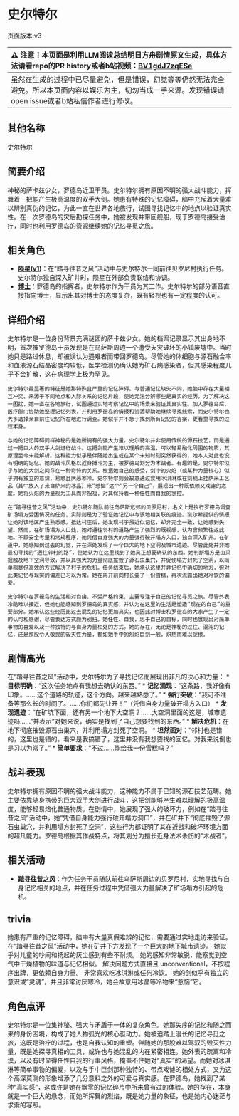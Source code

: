 # 史尔特尔
页面版本:v3
 

| :warning: 注意！本页面是利用LLM阅读总结明日方舟剧情原文生成，具体方法请看repo的PR history或者b站视频：[BV1gdJ7zqESe](https://www.bilibili.com/video/BV1gdJ7zqESe/)         |
|:----------------------------|
| 虽然在生成的过程中已尽量避免，但是错误，幻觉等等仍然无法完全避免。所以本页面内容以娱乐为主，切勿当成一手来源。发现错误请open issue或者b站私信作者进行修改。|



## 其他名称
史尔特尔
## 简要介绍
神秘的萨卡兹少女，罗德岛近卫干员。史尔特尔拥有原因不明的强大战斗能力，挥舞着一把能产生极高温度的双手大剑。她患有特殊的记忆障碍，脑中充斥着大量难以辨别真伪的记忆，为此一直在世界各地旅行，试图寻找记忆中的地点以验证真实性。在一次罗德岛的灾后勘探任务中，她被发现并带回舰船，现于罗德岛接受治疗，同时也利用罗德岛的资源继续她的记忆寻觅之旅。
## 相关角色
-   **[陨星](char_219_meteo.md)([v1](../chars/char_219_meteo.md))**：在“踏寻往昔之风”活动中与史尔特尔一同前往贝罗尼村执行任务。史尔特尔独自深入矿井时，陨星在外部负责联络和协调。
-   **[博士](extended_char_bo_shi.md)**：罗德岛的指挥者，史尔特尔作为干员为其工作。史尔特尔的部分语音直接指向博士，显示出其对博士的态度复杂，既有轻视也有一定程度的认可。
## 详细介绍
史尔特尔是一位身份背景充满谜团的萨卡兹少女。她的档案记录显示其出身地不明，首次被罗德岛干员发现是在乌萨斯周边一个遭受天灾破坏的小镇废墟中。当时她只是路过休息，却被误认为遇难者而带回罗德岛。尽管她的体细胞与源石融合率和血液源石结晶密度均较低，医学检测仍确认她为矿石病感染者，但其感染程度几乎不会扩散，这在病理学上极为罕见。

    史尔特尔最显著的特征是她那特殊且严重的记忆障碍。与普通记忆缺失不同，她脑中存在大量相互冲突、来源于不同地点和人际关系的记忆片段，使她无法分辨哪些是真实的经历。为了解决这一困扰，她一直在各地旅行，试图通过实地考察记忆中的场景来验证其真实性。加入罗德岛后，医疗部门协助她整理记忆列表，并利用罗德岛的情报和资源帮助她继续寻找线索，而史尔特尔也大多选择亲自前往记忆所在地进行调查。她似乎并不急于找到所有记忆的答案，更看重寻找的过程本身。

    与她的记忆障碍同样神秘的是她所拥有的强大力量。史尔特尔并非使用传统的源石技艺，而是通过一把巨大的双手大剑进行战斗。这把剑能产生难以理解的高温，可以轻易融化周围的物质，其原理至今未能解析。这种能力似乎是伴随她出生或在某个未知时刻突然获得的，她本人对此也没有明确的记忆。她的战斗风格以近身搏斗为主，被罗德岛划分为术战者。有趣的是，史尔特尔似乎与她的大剑之间存在一种奇特的关系。根据她自己的感受，剑中的火焰（或某种力量核心）似乎拥有独立的意识，易怒且厌恶寒冷。史尔特尔则会故意通过食用冰淇淋或在剑柄上挂萨米工艺品（其中放入了来自萨米的冰晶）来“惹恼”这个“另一个自己”，展现出一种既依赖又戏谑的态度。她将火焰的力量视为工具而非祝福，对其保持着一种任性而自我的掌控。

    在“踏寻往昔之风”活动中，史尔特尔随队前往乌萨斯远郊的贝罗尼村，名义上是执行罗德岛调查矿场塌方受困情况的任务，实际则是为了验证她记忆中与该地相关联的痕迹。凯尔希提供的情报让她对该地区产生熟悉感。抵达村庄后，她发现村子虽近似记忆，却非完全一致，让她感到失望。然而，在矿场塌方入口处，她对通往邻村的道路产生了强烈的既视感，认为曾频繁往返此地。不顾安全考量和常规程序，她凭借自身强大的力量强行破开塌方入口，独自深入矿井。在矿道中，她感知到过去的幻觉，并在深处发现了一个巨大的地下空洞及城市遗迹。尽管此处并非她最初寻找的“通往邻村的路”，但她认为在这里找到了她真正想要确认的东西。她判断塌方是由采掘触及地下空洞导致，并以其强大的力量彻底摧毁了源石虫巢穴，并促使塌方封死了空洞，以简单粗暴但高效的方式解决了村子的危机。任务结束后，她承认这里并非记忆中确切的地方，但对此类记忆与现实的偏差已习以为常。她在离开前向村长要了一份雪糕，再次流露出她对冷饮的偏爱。

    史尔特尔在罗德岛的生活相对自由，不受严格约束，主要专注于自己的记忆寻觅之旅。尽管外表冷酷难以接近，但她也能感知到罗德岛的真实感，并认为在这里的生活是塑造“现在的自己”的重要部分。她承认这些经历比过去混乱的记忆更加真实，也因此对博士和罗德岛的大家产生了一定的认可和感谢，尽管表达方式颇为别扭。她任性、自我，忠于自己的目标，同时也展现出对简单事物的喜爱以及一种独特的与自身力量相处的方式。她的存在，无论是神秘的过往、混沌的记忆，还是那股令人敬畏的毁灭性力量，都如她手中的烈焰巨剑一般，炽热而难以捉摸。
## 剧情高光
在“踏寻往昔之风”活动中，史尔特尔为了寻找记忆而展现出非凡的决心和力量：
    *   **目标明确**：“这次任务地点有我想去确认的东西。”
    *   **记忆涌现**：“这条路，我好像有印象。......这个道路的轨迹，这个方向。越来越熟悉了。”
    *   **强行突破**：“我可不准备等那么长的时间了。......你们都先让开！”（凭借自身力量破开塌方入口）
    *   **发现遗迹**：“在矿坑下面，还有另一个地下大空洞？......大空洞里面的这是，城市遗迹吗......”并表示“对她来说，确实是找到了自己想要找到的东西。”
    *   **解决危机**：在地下彻底摧毁源石虫巢穴，并利用塌方封死了空洞。
    *   **坦然面对**：“邻村也是错的，这里也是错的。看来是我搞错了，这里并没有我想要找的回忆。对我来说倒也是习以为常了。”
    *   **简单要求**：“不过......能给我一份雪糕吗？”
## 战斗表现
史尔特尔拥有原因不明的强大战斗能力，这种能力不属于已知的源石技艺范畴。她主要依靠随身携带的巨大双手大剑进行战斗，这把剑能够产生难以理解的极高温度，能够轻易熔化普通物质。在剧情中，她展现了强大的破坏力，例如在“踏寻往昔之风”活动中，她“凭借自身能力强行破开塌方洞口”，并在矿井下“彻底摧毁了源石虫巢穴，并利用塌方封死了空洞”，这些行为都证明了其在近战和破坏环境方面的超凡能力。罗德岛根据其作战特点，将其划分为擅长近身法术杀伤的“术战者”。
## 相关活动
-   **[踏寻往昔之风](../stories/act13d0.md)**：作为任务干员随队前往乌萨斯周边的贝罗尼村，实地寻找与自身记忆相关的地点，并在任务过程中凭借强大力量解决了矿场塌方引起的危机。
## trivia
她患有严重的记忆障碍，脑中有大量真假难辨的记忆，需要通过实地走访来验证。
    在“踏寻往昔之风”活动中，她在矿井下方发现了一个巨大的地下城市遗迹。
    她似乎对儿童的吵闹和扬起的灰尘感到有些不耐烦。
    她的感知非常敏锐，能察觉到空气中干燥植物的味道与记忆相似。
    解决问题方式直接且 unconventional，不按程序出牌，更依赖自身力量。
    非常喜欢吃冰淇淋或任何冷饮。
    她的剑似乎有独立的意识或“灵魂”，并且非常讨厌寒冷，她会故意用冰晶等冷物来“惹恼”它。
## 角色点评
史尔特尔是一位集神秘、强大与矛盾于一体的复杂角色。她那失序的记忆和随之而来的身份困境，构成了她人物弧光的核心驱动力。她被迫踏上漫长的记忆寻觅之旅，这既是治疗的过程，也是自我认知的重塑。伴随她的那股难以驾驭的毁灭性力量，既是她探寻真相的工具，或许也与她混乱的内在紧密相连。她外表的疏离和冷漠，以及有时显得任性自我的行事风格，掩盖不住她对“真实”的渴望。而她对冰淇淋等简单事物的偏爱，以及与手中巨剑那种独特的、带点戏谑的相处方式，又为这个高深莫测的形象增添了几分意料之外的可爱与真实感。在罗德岛，她找到了某种“真实感”，这或许是她在飘零的记忆碎片中所未曾有过的体验。她的存在，本身就是一个巨大的悬念，而她所挥舞的烈焰，既是她力量的象征，也是她内心迷茫与求索的写照。